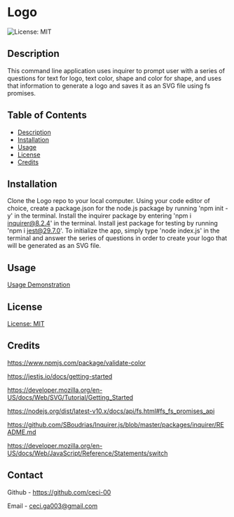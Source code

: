 # Logo
![License: MIT](https://img.shields.io/badge/License-MIT-yellow.svg)

## Description
This command line application uses inquirer to prompt user with a series of questions for text for logo, text color, shape and color for shape, and uses that information to generate a logo and saves it as an SVG file using fs promises.

## Table of Contents
* [Description](#description)
* [Installation](#installation)
* [Usage](#usage)
* [License](#license)
* [Credits](#credits)

## Installation
Clone the Logo repo to your local computer. Using your code editor of choice, create a package.json for the node.js package by running 'npm init -y' in the terminal. Install the inquirer package by entering 'npm i inquirer@8.2.4' in the terminal. Install jest package for testing by running 'npm i jest@29.7.0'. To initialize the app, simply type 'node index.js' in the terminal and answer the series of questions in order to create your logo that will be generated as an SVG file.

## Usage
[Usage Demonstration](<>)

## License
[License: MIT](https://opensource.org/licenses/MIT)

## Credits

https://www.npmjs.com/package/validate-color

https://jestjs.io/docs/getting-started

https://developer.mozilla.org/en-US/docs/Web/SVG/Tutorial/Getting_Started

https://nodejs.org/dist/latest-v10.x/docs/api/fs.html#fs_fs_promises_api

https://github.com/SBoudrias/Inquirer.js/blob/master/packages/inquirer/README.md

https://developer.mozilla.org/en-US/docs/Web/JavaScript/Reference/Statements/switch

## Contact
Github - https://github.com/ceci-00

Email - ceci.ga003@gmail.com